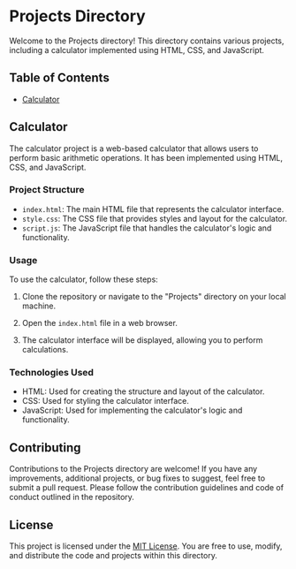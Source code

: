 # Projects Directory

Welcome to the Projects directory! This directory contains various projects, including a calculator implemented using HTML, CSS, and JavaScript.

## Table of Contents

- [Calculator](#calculator)

## Calculator

The calculator project is a web-based calculator that allows users to perform basic arithmetic operations. It has been implemented using HTML, CSS, and JavaScript.

### Project Structure

- `index.html`: The main HTML file that represents the calculator interface.
- `style.css`: The CSS file that provides styles and layout for the calculator.
- `script.js`: The JavaScript file that handles the calculator's logic and functionality.

### Usage

To use the calculator, follow these steps:

1. Clone the repository or navigate to the "Projects" directory on your local machine.

2. Open the `index.html` file in a web browser.

3. The calculator interface will be displayed, allowing you to perform calculations.

### Technologies Used

- HTML: Used for creating the structure and layout of the calculator.
- CSS: Used for styling the calculator interface.
- JavaScript: Used for implementing the calculator's logic and functionality.

## Contributing

Contributions to the Projects directory are welcome! If you have any improvements, additional projects, or bug fixes to suggest, feel free to submit a pull request. Please follow the contribution guidelines and code of conduct outlined in the repository.

## License

This project is licensed under the [MIT License]([https://snystrom.github.io/memes-manual/LICENSE.html](https://www.google.com/url?sa=i&url=https%3A%2F%2Fwww.bbc.co.uk%2Fnewsround%2F47721090&psig=AOvVaw1nmQi-ylRse0ixJipwdXJ9&ust=1685518058621000&source=images&cd=vfe&ved=0CBAQjRxqFwoTCICT_prCnP8CFQAAAAAdAAAAABAE)). You are free to use, modify, and distribute the code and projects within this directory.

